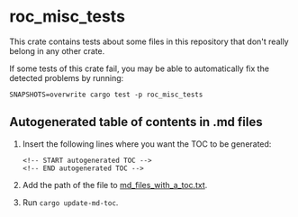 # roc_misc_tests

This crate contains tests about some files in this
repository that don't really belong in any other crate.

If some tests of this crate fail, you may be able to
automatically fix the detected problems by running:

    SNAPSHOTS=overwrite cargo test -p roc_misc_tests

## Autogenerated table of contents in .md files

1. Insert the following lines where you want the TOC to be generated:

   ```
   <!-- START autogenerated TOC -->
   <!-- END autogenerated TOC -->
   ```

2. Add the path of the file to [md_files_with_a_toc.txt](md_files_with_a_toc.txt).

3. Run `cargo update-md-toc`.
